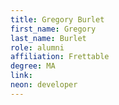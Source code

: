 ```yaml
---
title: Gregory Burlet
first_name: Gregory
last_name: Burlet
role: alumni
affiliation: Frettable
degree: MA
link:
neon: developer
---
```

